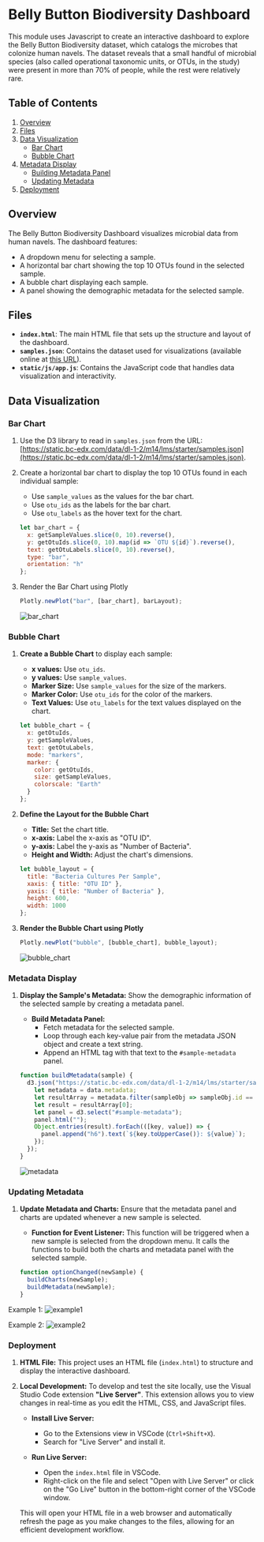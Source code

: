 # Belly Button Biodiversity Dashboard

This module uses Javascript to create an interactive dashboard to explore the Belly Button Biodiversity dataset, which catalogs the microbes that colonize human navels. The dataset reveals that a small handful of microbial species (also called operational taxonomic units, or OTUs, in the study) were present in more than 70% of people, while the rest were relatively rare.

## Table of Contents

1. [Overview](#overview)
2. [Files](#files)
3. [Data Visualization](#data-visualization)
   - [Bar Chart](#bar-chart)
   - [Bubble Chart](#bubble-chart)
4. [Metadata Display](#metadata-display)
   - [Building Metadata Panel](#building-metadata-panel)
   - [Updating Metadata](#updating-metadata)
5. [Deployment](#deployment)


## Overview

The Belly Button Biodiversity Dashboard visualizes microbial data from human navels. The dashboard features:

- A dropdown menu for selecting a sample.
- A horizontal bar chart showing the top 10 OTUs found in the selected sample.
- A bubble chart displaying each sample.
- A panel showing the demographic metadata for the selected sample.

## Files

- **`index.html`**: The main HTML file that sets up the structure and layout of the dashboard.
- **`samples.json`**: Contains the dataset used for visualizations (available online at [this URL](https://static.bc-edx.com/data/dl-1-2/m14/lms/starter/samples.json)).
- **`static/js/app.js`**: Contains the JavaScript code that handles data visualization and interactivity.

## Data Visualization

### Bar Chart

1. Use the D3 library to read in `samples.json` from the URL: [https://static.bc-edx.com/data/dl-1-2/m14/lms/starter/samples.json](https://static.bc-edx.com/data/dl-1-2/m14/lms/starter/samples.json).

2. Create a horizontal bar chart to display the top 10 OTUs found in each individual sample:
   - Use `sample_values` as the values for the bar chart.
   - Use `otu_ids` as the labels for the bar chart.
   - Use `otu_labels` as the hover text for the chart.

   ```javascript
   let bar_chart = {
     x: getSampleValues.slice(0, 10).reverse(),
     y: getOtuIds.slice(0, 10).map(id => `OTU ${id}`).reverse(),
     text: getOtuLabels.slice(0, 10).reverse(),
     type: "bar",
     orientation: "h"
   };
    ```
3. Render the Bar Chart using Plotly
    ```javascript
    Plotly.newPlot("bar", [bar_chart], barLayout);
    ```
    ![bar_chart](https://github.com/omidk414/belly-button-challenge/blob/main/images/Bar_Chart.png)


### Bubble Chart

1. **Create a Bubble Chart** to display each sample:

   - **x values:** Use `otu_ids`.
   - **y values:** Use `sample_values`.
   - **Marker Size:** Use `sample_values` for the size of the markers.
   - **Marker Color:** Use `otu_ids` for the color of the markers.
   - **Text Values:** Use `otu_labels` for the text values displayed on the chart.

   ```javascript
   let bubble_chart = {
     x: getOtuIds,
     y: getSampleValues,
     text: getOtuLabels,
     mode: "markers",
     marker: {
       color: getOtuIds,
       size: getSampleValues,
       colorscale: "Earth"
     }
   };

2. **Define the Layout for the Bubble Chart**
   - **Title:** Set the chart title.
   - **x-axis:** Label the x-axis as "OTU ID".
   - **y-axis:** Label the y-axis as "Number of Bacteria".
   - **Height and Width:** Adjust the chart's dimensions.

   ```javascript
   let bubble_layout = {
     title: "Bacteria Cultures Per Sample",
     xaxis: { title: "OTU ID" },
     yaxis: { title: "Number of Bacteria" },
     height: 600,
     width: 1000
   };
   ```


3. **Render the Bubble Chart using Plotly**
    ```javascript
    Plotly.newPlot("bubble", [bubble_chart], bubble_layout);

    ```
    ![bubble_chart](https://github.com/omidk414/belly-button-challenge/blob/main/images/Bubble_Chart.png)

### Metadata Display

1. **Display the Sample's Metadata:** Show the demographic information of the selected sample by creating a metadata panel.

   - **Build Metadata Panel:**
     - Fetch metadata for the selected sample.
     - Loop through each key-value pair from the metadata JSON object and create a text string.
     - Append an HTML tag with that text to the `#sample-metadata` panel.

   ```javascript
   function buildMetadata(sample) {
     d3.json("https://static.bc-edx.com/data/dl-1-2/m14/lms/starter/samples.json").then((data) => {
       let metadata = data.metadata;
       let resultArray = metadata.filter(sampleObj => sampleObj.id == sample);
       let result = resultArray[0];
       let panel = d3.select("#sample-metadata");
       panel.html("");
       Object.entries(result).forEach(([key, value]) => {
         panel.append("h6").text(`${key.toUpperCase()}: ${value}`);
       });
     });
   }
   ```
    ![metadata](https://github.com/omidk414/belly-button-challenge/blob/main/images/metadata.png)

### Updating Metadata

1. **Update Metadata and Charts:** Ensure that the metadata panel and charts are updated whenever a new sample is selected.

   - **Function for Event Listener:** This function will be triggered when a new sample is selected from the dropdown menu. It calls the functions to build both the charts and metadata panel with the selected sample.

   ```javascript
   function optionChanged(newSample) {
     buildCharts(newSample);
     buildMetadata(newSample);
   }
   ```
  Example 1: 
      ![example1](https://github.com/omidk414/belly-button-challenge/blob/main/images/Example1.png)


  Example 2:
      ![example2](https://github.com/omidk414/belly-button-challenge/blob/main/images/Example2.png)

### Deployment

1. **HTML File:** This project uses an HTML file (`index.html`) to structure and display the interactive dashboard.

2. **Local Development:** To develop and test the site locally, use the Visual Studio Code extension **"Live Server"**. This extension allows you to view changes in real-time as you edit the HTML, CSS, and JavaScript files.

   - **Install Live Server:**
     - Go to the Extensions view in VSCode (`Ctrl+Shift+X`).
     - Search for "Live Server" and install it.

   - **Run Live Server:**
     - Open the `index.html` file in VSCode.
     - Right-click on the file and select "Open with Live Server" or click on the "Go Live" button in the bottom-right corner of the VSCode window.

   This will open your HTML file in a web browser and automatically refresh the page as you make changes to the files, allowing for an efficient development workflow.




